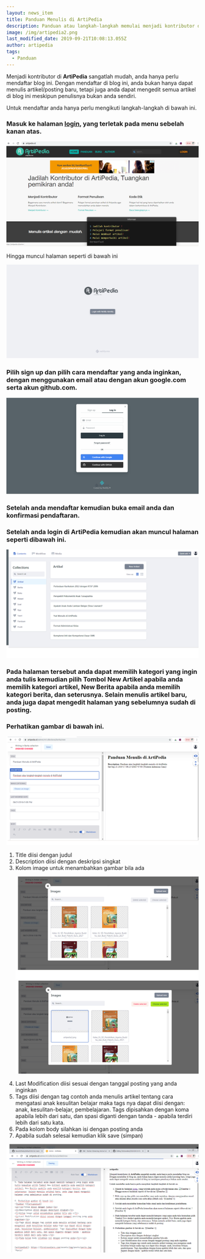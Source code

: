 ```yaml
---
layout: news_item
title: Panduan Menulis di ArtiPedia
description: Panduan atau langkah-langkah memulai menjadi kontributor di ArtiPeda.id
image: /img/artipedia2.png
last_modified_date: 2019-09-21T10:08:13.055Z
author: artipedia
tags:
  - Panduan
---
```

Menjadi kontributor di **ArtiPedia** sangatlah mudah, anda hanya perlu mendaftar blog ini. Dengan mendaftar di blog ini, anda bukan hanya dapat menulis artikel/posting baru, tetapi juga anda dapat mengedit semua artikel di blog ini meskipun penulisnya bukan anda sendiri.

Untuk mendaftar anda hanya perlu mengikuti langkah-langkah di bawah ini.

### Masuk ke halaman [login](/admin "login"), yang terletak pada menu sebelah kanan atas.

![Gambar 1][artipedia1]

Hingga muncul halaman seperti di bawah ini

![Gambar 2][artipedia2]

### Pilih sign up dan pilih cara mendaftar yang anda inginkan, dengan menggunakan email atau dengan akun google.com serta akun github.com.

![Gambar 3][artipedia3]

### Setelah anda mendaftar kemudian buka email anda dan konfirmasi pendaftaran.
### Setelah anda login di ArtiPedia kemudian akan muncul halaman seperti dibawah ini.

![Gambar 4][artipedia4]

### Pada halaman tersebut anda dapat memilih kategori yang ingin anda tulis kemudian pilih Tombol New Artikel apabila anda memilih kategori artikel, New Berita apabila anda memilih kategori berita, dan seterusnya. Selain menulis artikel baru, anda juga dapat mengedit halaman yang sebelumnya sudah di posting. 

### Perhatikan gambar di bawah ini.

![Gambar 5][artipedia5]  

<ol><li>Title diisi dengan judul</li>
<li>Description diisi dengan deskripsi singkat</li>
<li>Kolom image untuk menambahkan gambar bila ada </li>

![Gambar 6][artipedia6]
![Gambar 7][artipedia7]  
  
<li>Last Modification diisi sesuai dengan tanggal posting yang anda inginkan</li>
<li>Tags diisi dengan tag contoh anda menulis artikel tentang cara mengatasi anak kesulitan belajar maka tags nya dapat diisi dengan: anak, kesulitan-belajar, pembelajaran. Tags dipisahkan dengan koma apabila lebih dari satu, dan spasi diganti dengan tanda - apabila terdiri lebih dari satu kata.</li>
<li>Pada kolom body silahkan isi dengan posting anda</li>
<li>Apabila sudah selesai kemudian klik save (simpan)</li>
</ol>

![Gambar 8][artipedia8]  

[artipedia1]: /img/artipedia1.png
[artipedia2]: /img/artipedia2.png
[artipedia3]: /img/artipedia3.png
[artipedia4]: /img/artipedia4.png
[artipedia5]: /img/artipedia5.png
[artipedia6]: /img/artipedia6.png
[artipedia7]: /img/artipedia7.png
[artipedia8]: /img/artipedia8.png
